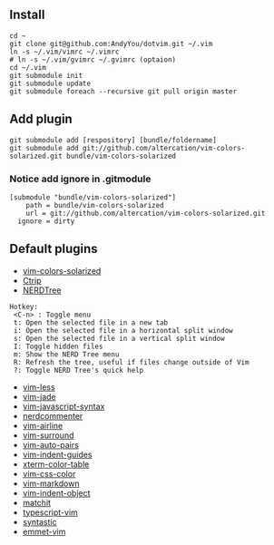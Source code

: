 ## Install

```
cd ~
git clone git@github.com:AndyYou/dotvim.git ~/.vim
ln -s ~/.vim/vimrc ~/.vimrc
# ln -s ~/.vim/gvimrc ~/.gvimrc (optaion)
cd ~/.vim
git submodule init
git submodule update
git submodule foreach --recursive git pull origin master
```

## Add plugin

```
git submodule add [respository] [bundle/foldername]
git submodule add git://github.com/altercation/vim-colors-solarized.git bundle/vim-colors-solarized
```

### Notice add ignore in .gitmodule
```
[submodule "bundle/vim-colors-solarized"]
	path = bundle/vim-colors-solarized
	url = git://github.com/altercation/vim-colors-solarized.git
  ignore = dirty
```

## Default plugins
* [vim-colors-solarized](https://github.com/altercation/vim-colors-solarized)
* [Ctrip](http://kien.github.io/ctrlp.vim/#installation)
* [NERDTree](https://github.com/scrooloose/nerdtree)  
```
Hotkey:
 <C-n> : Toggle menu
 t: Open the selected file in a new tab
 i: Open the selected file in a horizontal split window
 s: Open the selected file in a vertical split window
 I: Toggle hidden files
 m: Show the NERD Tree menu
 R: Refresh the tree, useful if files change outside of Vim
 ?: Toggle NERD Tree's quick help
```
* [vim-less](https://github.com/groenewege/vim-less)
* [vim-jade](https://github.com/digitaltoad/vim-jade)
* [vim-javascript-syntax](https://github.com/jelera/vim-javascript-syntax.git)
* [nerdcommenter](https://github.com/scrooloose/nerdcommenter.git)
* [vim-airline](https://github.com/bling/vim-airline)
* [vim-surround](https://github.com/tpope/vim-surround)
* [vim-auto-pairs](https://github.com/jiangmiao/auto-pairs.git)
* [vim-indent-guides](https://github.com/nathanaelkane/vim-indent-guides.git)
* [xterm-color-table](https://github.com/guns/xterm-color-table.vim)
* [vim-css-color](https://github.com/ap/vim-css-color)
* [vim-markdown](https://github.com/tpope/vim-markdown)
* [vim-indent-object](https://github.com/michaeljsmith/vim-indent-object)
* [matchit](https://github.com/vim-scripts/matchit.zip)
* [typescript-vim](https://github.com/leafgarland/typescript-vim)
* [syntastic](https://github.com/scrooloose/syntastic)
* [emmet-vim](https://github.com/mattn/emmet-vim/)
